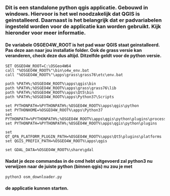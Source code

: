 ### Dit is een standalone python qgis applicatie. Gebouwd in windows. Hiervoor is het wel noodzakelijk dat QGIS is geinstalleerd. Daarnaast is het belangrijk dat er padvariabelen ingesteld worden voor de applicatie kan worden gebruikt. Kijk hieronder voor meer informatie.

#### De variabele OSGEO4W_ROOT is het pad waar QGIS staat geinstalleerd. Pas deze aan naar jou installatie folder. Ook de grass versie kan veranderen, check deze dus altijd. Ditzelfde geldt voor de python versie.

    SET OSGEO4W_ROOT=C:\OSGeo4W64
    call "%OSGEO4W_ROOT%"\bin\o4w_env.bat
    call "%OSGEO4W_ROOT%"\apps\grass\grass76\etc\env.bat

    path %PATH%;%OSGEO4W_ROOT%\apps\qgis\bin
    path %PATH%;%OSGEO4W_ROOT%\apps\grass\grass76\lib
    path %PATH%;%OSGEO4W_ROOT%\apps\Qt5\bin
    path %PATH%;%OSGEO4W_ROOT%\apps\Python37\Scripts

    set PYTHONPATH=%PYTHONPATH%;%OSGEO4W_ROOT%\apps\qgis\python
    set PYTHONHOME=%OSGEO4W_ROOT%\apps\Python37
    set PYTHONPATH=%PYTHONPATH%;%OSGEO4W_ROOT%\apps\qgis\python\plugins\processing
    set PYTHONPATH=%PYTHONPATH%;%OSGEO4W_ROOT%\apps\qgis\python\plugins

    set QT_QPA_PLATFORM_PLUGIN_PATH=%OSGEO4W_ROOT%\apps\Qt5\plugins\platforms
    set QGIS_PREFIX_PATH=%OSGEO4W_ROOT%\apps\qgis

    set GDAL_DATA=%OSGEO4W_ROOT%\share\gdal

#### Nadat je deze commandas in de cmd hebt uitgevoerd zal python3 nu verwijzen naar de juiste python (binnen qgis) nu zou je met
    python3 osm_downloader.py 
#### de applicatie kunnen starten.